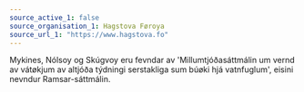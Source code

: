 ```yaml
---
source_active_1: false
source_organisation_1: Hagstova Føroya
source_url_1: "https://www.hagstova.fo"
---
```

Mykines, Nólsoy og Skúgvoy eru fevndar av 'Millumtjóðasáttmálin um vernd av vátøkjum av altjóða týdningi serstakliga sum búøki hjá vatnfuglum', eisini nevndur Ramsar-sáttmálin.
